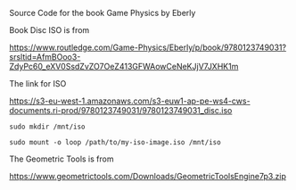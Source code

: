 

Source Code for the book Game Physics by Eberly

Book Disc ISO is from

https://www.routledge.com/Game-Physics/Eberly/p/book/9780123749031?srsltid=AfmBOoo3-ZdyPc60_eXV0SsdZvZO7OeZ413GFWAowCeNeKJjV7JXHK1m

The link for ISO

https://s3-eu-west-1.amazonaws.com/s3-euw1-ap-pe-ws4-cws-documents.ri-prod/9780123749031/9780123749031_disc.iso

```
sudo mkdir /mnt/iso

sudo mount -o loop /path/to/my-iso-image.iso /mnt/iso
```

The Geometric Tools is from 

https://www.geometrictools.com/Downloads/GeometricToolsEngine7p3.zip











